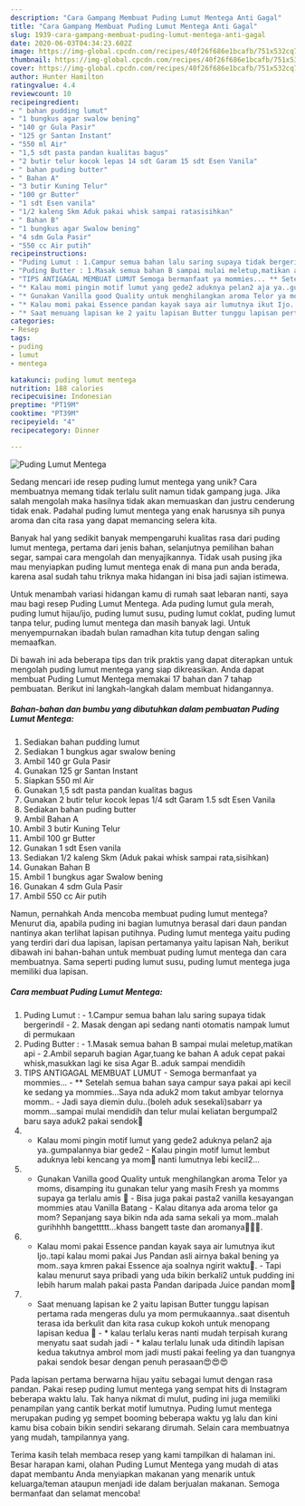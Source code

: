 ```yaml
---
description: "Cara Gampang Membuat Puding Lumut Mentega Anti Gagal"
title: "Cara Gampang Membuat Puding Lumut Mentega Anti Gagal"
slug: 1939-cara-gampang-membuat-puding-lumut-mentega-anti-gagal
date: 2020-06-03T04:34:23.602Z
image: https://img-global.cpcdn.com/recipes/40f26f686e1bcafb/751x532cq70/puding-lumut-mentega-foto-resep-utama.jpg
thumbnail: https://img-global.cpcdn.com/recipes/40f26f686e1bcafb/751x532cq70/puding-lumut-mentega-foto-resep-utama.jpg
cover: https://img-global.cpcdn.com/recipes/40f26f686e1bcafb/751x532cq70/puding-lumut-mentega-foto-resep-utama.jpg
author: Hunter Hamilton
ratingvalue: 4.4
reviewcount: 10
recipeingredient:
- " bahan pudding lumut"
- "1 bungkus agar swalow bening"
- "140 gr Gula Pasir"
- "125 gr Santan Instant"
- "550 ml Air"
- "1,5 sdt pasta pandan kualitas bagus"
- "2 butir telur kocok lepas 14 sdt Garam 15 sdt Esen Vanila"
- " bahan puding butter"
- " Bahan A"
- "3 butir Kuning Telur"
- "100 gr Butter"
- "1 sdt Esen vanila"
- "1/2 kaleng Skm Aduk pakai whisk sampai ratasisihkan"
- " Bahan B"
- "1 bungkus agar Swalow bening"
- "4 sdm Gula Pasir"
- "550 cc Air putih"
recipeinstructions:
- "Puding Lumut : 1.Campur semua bahan lalu saring supaya tidak bergerindil 2. Masak dengan api sedang nanti otomatis nampak lumut di permukaan"
- "Puding Butter : 1.Masak semua bahan B sampai mulai meletup,matikan api 2.Ambil separuh bagian Agar,tuang ke bahan A aduk cepat pakai whisk,masukkan lagi ke sisa Agar B..aduk sampai mendidih"
- "TIPS ANTIGAGAL MEMBUAT LUMUT Semoga bermanfaat ya mommies... ** Setelah semua bahan saya campur saya pakai api kecil ke sedang ya mommies...Saya nda aduk2 mom takut ambyar telornya momm.. Jadi saya diemin dulu..(boleh aduk sesekali)sabarr ya momm...sampai mulai mendidih dan telur mulai keliatan bergumpal2 baru saya aduk2 pakai sendok🙏"
- "* Kalau momi pingin motif lumut yang gede2 aduknya pelan2 aja ya..gumpalannya biar gede2 Kalau pingin motif lumut lembut aduknya lebi kencang ya mom🤗 nanti lumutnya lebi kecil2..."
- "* Gunakan Vanilla good Quality untuk menghilangkan aroma Telor ya moms, disamping itu gunakan telur yang masih Fresh ya momms supaya ga terlalu amis 🤗 Bisa juga pakai pasta2 vanilla kesayangan mommies atau Vanilla Batang  Kalau ditanya ada aroma telor ga mom? Sepanjang saya bikin nda ada sama sekali ya mom..malah gurihhhh bangettttt...khass bangett taste dan aromanya🥰🥰🥰."
- "* Kalau momi pakai Essence pandan kayak saya air lumutnya ikut Ijo..tapi kalau momi pakai Jus Pandan asli airnya bakal bening ya mom..saya kmren pakai Essence aja soalnya ngirit waktu🤗. Tapi kalau menurut saya pribadi yang uda bikin berkali2 untuk pudding ini lebih harum malah pakai pasta Pandan daripada Juice pandan mom🤗"
- "* Saat menuang lapisan ke 2 yaitu lapisan Butter tunggu lapisan pertama rada mengeras dulu ya mom permukaannya..saat disentuh terasa ida berkulit dan kita rasa cukup kokoh untuk menopang lapisan kedua 🙏 * kalau terlalu keras nanti mudah terpisah kurang menyatu saat sudah jadi * kalau terlalu lunak uda ditindih lapisan kedua takutnya ambrol mom jadi musti pakai feeling ya dan tuangnya pakai sendok besar dengan penuh perasaan😍😍😍"
categories:
- Resep
tags:
- puding
- lumut
- mentega

katakunci: puding lumut mentega 
nutrition: 188 calories
recipecuisine: Indonesian
preptime: "PT19M"
cooktime: "PT39M"
recipeyield: "4"
recipecategory: Dinner

---
```



![Puding Lumut Mentega](https://img-global.cpcdn.com/recipes/40f26f686e1bcafb/751x532cq70/puding-lumut-mentega-foto-resep-utama.jpg)

Sedang mencari ide resep puding lumut mentega yang unik? Cara membuatnya memang tidak terlalu sulit namun tidak gampang juga. Jika salah mengolah maka hasilnya tidak akan memuaskan dan justru cenderung tidak enak. Padahal puding lumut mentega yang enak harusnya sih punya aroma dan cita rasa yang dapat memancing selera kita.

Banyak hal yang sedikit banyak mempengaruhi kualitas rasa dari puding lumut mentega, pertama dari jenis bahan, selanjutnya pemilihan bahan segar, sampai cara mengolah dan menyajikannya. Tidak usah pusing jika mau menyiapkan puding lumut mentega enak di mana pun anda berada, karena asal sudah tahu triknya maka hidangan ini bisa jadi sajian istimewa.

Untuk menambah variasi hidangan kamu di rumah saat lebaran nanti, saya mau bagi resep Puding Lumut Mentega. Ada puding lumut gula merah, puding lumut hijau/ijo, puding lumut susu, puding lumut coklat, puding lumut tanpa telur, puding lumut mentega dan masih banyak lagi. Untuk menyempurnakan ibadah bulan ramadhan kita tutup dengan saling memaafkan.


Di bawah ini ada beberapa tips dan trik praktis yang dapat diterapkan untuk mengolah puding lumut mentega yang siap dikreasikan. Anda dapat membuat Puding Lumut Mentega memakai 17 bahan dan 7 tahap pembuatan. Berikut ini langkah-langkah dalam membuat hidangannya.

<!--inarticleads1-->

##### Bahan-bahan dan bumbu yang dibutuhkan dalam pembuatan Puding Lumut Mentega:

1. Sediakan  bahan pudding lumut
1. Sediakan 1 bungkus agar swalow bening
1. Ambil 140 gr Gula Pasir
1. Gunakan 125 gr Santan Instant
1. Siapkan 550 ml Air
1. Gunakan 1,5 sdt pasta pandan kualitas bagus
1. Gunakan 2 butir telur kocok lepas 1/4 sdt Garam 1.5 sdt Esen Vanila
1. Sediakan  bahan puding butter
1. Ambil  Bahan A
1. Ambil 3 butir Kuning Telur
1. Ambil 100 gr Butter
1. Gunakan 1 sdt Esen vanila
1. Sediakan 1/2 kaleng Skm (Aduk pakai whisk sampai rata,sisihkan)
1. Gunakan  Bahan B
1. Ambil 1 bungkus agar Swalow bening
1. Gunakan 4 sdm Gula Pasir
1. Ambil 550 cc Air putih


Namun, pernahkah Anda mencoba membuat puding lumut mentega? Menurut dia, apabila puding ini bagian lumutnya berasal dari daun pandan nantinya akan terlihat lapisan putihnya. Puding lumut mentega yaitu puding yang terdiri dari dua lapisan, lapisan pertamanya yaitu lapisan Nah, berikut dibawah ini bahan-bahan untuk membuat puding lumut mentega dan cara membuatnya. Sama seperti puding lumut susu, puding lumut mentega juga memiliki dua lapisan. 

<!--inarticleads2-->

##### Cara membuat Puding Lumut Mentega:

1. Puding Lumut : - 1.Campur semua bahan lalu saring supaya tidak bergerindil - 2. Masak dengan api sedang nanti otomatis nampak lumut di permukaan
1. Puding Butter : - 1.Masak semua bahan B sampai mulai meletup,matikan api - 2.Ambil separuh bagian Agar,tuang ke bahan A aduk cepat pakai whisk,masukkan lagi ke sisa Agar B..aduk sampai mendidih
1. TIPS ANTIGAGAL MEMBUAT LUMUT - Semoga bermanfaat ya mommies... - ** Setelah semua bahan saya campur saya pakai api kecil ke sedang ya mommies...Saya nda aduk2 mom takut ambyar telornya momm.. - Jadi saya diemin dulu..(boleh aduk sesekali)sabarr ya momm...sampai mulai mendidih dan telur mulai keliatan bergumpal2 baru saya aduk2 pakai sendok🙏
1. * Kalau momi pingin motif lumut yang gede2 aduknya pelan2 aja ya..gumpalannya biar gede2 - Kalau pingin motif lumut lembut aduknya lebi kencang ya mom🤗 nanti lumutnya lebi kecil2...
1. * Gunakan Vanilla good Quality untuk menghilangkan aroma Telor ya moms, disamping itu gunakan telur yang masih Fresh ya momms supaya ga terlalu amis 🤗 - Bisa juga pakai pasta2 vanilla kesayangan mommies atau Vanilla Batang  - Kalau ditanya ada aroma telor ga mom? Sepanjang saya bikin nda ada sama sekali ya mom..malah gurihhhh bangettttt...khass bangett taste dan aromanya🥰🥰🥰.
1. * Kalau momi pakai Essence pandan kayak saya air lumutnya ikut Ijo..tapi kalau momi pakai Jus Pandan asli airnya bakal bening ya mom..saya kmren pakai Essence aja soalnya ngirit waktu🤗. - Tapi kalau menurut saya pribadi yang uda bikin berkali2 untuk pudding ini lebih harum malah pakai pasta Pandan daripada Juice pandan mom🤗
1. * Saat menuang lapisan ke 2 yaitu lapisan Butter tunggu lapisan pertama rada mengeras dulu ya mom permukaannya..saat disentuh terasa ida berkulit dan kita rasa cukup kokoh untuk menopang lapisan kedua 🙏 - * kalau terlalu keras nanti mudah terpisah kurang menyatu saat sudah jadi - * kalau terlalu lunak uda ditindih lapisan kedua takutnya ambrol mom jadi musti pakai feeling ya dan tuangnya pakai sendok besar dengan penuh perasaan😍😍😍


Pada lapisan pertama berwarna hijau yaitu sebagai lumut dengan rasa pandan. Pakai resep puding lumut mentega yang sempat hits di Instagram beberapa waktu lalu. Tak hanya nikmat di mulut, puding ini juga memiliki penampilan yang cantik berkat motif lumutnya. Puding lumut mentega merupakan puding yg sempet booming beberapa waktu yg lalu dan kini kamu bisa cobain bikin sendiri sekarang dirumah. Selain cara membuatnya yang mudah, tampilannya yang. 

Terima kasih telah membaca resep yang kami tampilkan di halaman ini. Besar harapan kami, olahan Puding Lumut Mentega yang mudah di atas dapat membantu Anda menyiapkan makanan yang menarik untuk keluarga/teman ataupun menjadi ide dalam berjualan makanan. Semoga bermanfaat dan selamat mencoba!
